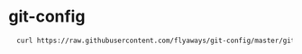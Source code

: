 # git-config

````sh
  curl https://raw.githubusercontent.com/flyaways/git-config/master/git.sh | sh
````
